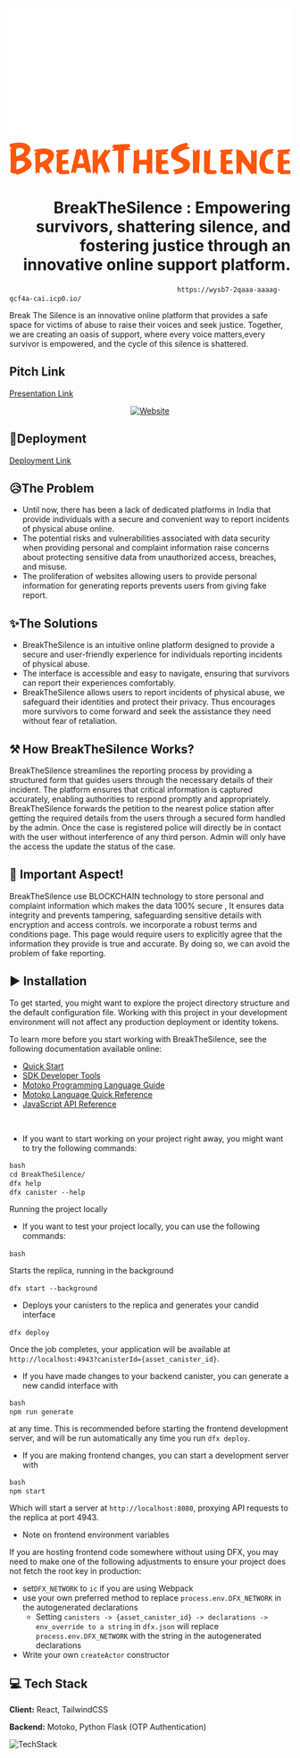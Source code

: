 <p align="center">
  <a href="https://wysb7-2qaaa-aaaag-qcf4a-cai.icp0.io/">
    <img src = "./src/oasis_frontend/src/assets/Logo.svg" width="1200" height="300">
  </a>
</p>

<h1 align="right"> BreakTheSilence : Empowering survivors, shattering silence, and fostering justice through an innovative online support platform. </h1>

                                              https://wysb7-2qaaa-aaaag-qcf4a-cai.icp0.io/

Break The Silence is an innovative online platform that provides a safe space for victims of abuse to raise their voices and seek justice.
Together, we are creating an oasis of support, where every voice matters,every survivor is empowered, and the cycle of this silence is shattered.

## Pitch Link

  <a href="https://docs.google.com/presentation/d/1Ikqxdktn4POiJnNafQynuPCLM9VPpUbZCBbblbe56e4/edit#slide=id.g2c80ff3a51d_0_35" target="_blank" rel="noopener noreferrer">Presentation Link</a>


<p align="center">
  <a href="https://wysb7-2qaaa-aaaag-qcf4a-cai.icp0.io/">
    <img alt="Website" src="https://img.shields.io/badge/-website-blue">
  </a>
</p>

## 📎Deployment

<a href="https://wysb7-2qaaa-aaaag-qcf4a-cai.icp0.io/" target="_blank" rel="noopener noreferrer">Deployment Link </a>


## 😥The Problem

- Until now, there has been a lack of dedicated platforms in India that provide individuals with a secure and convenient way to report incidents of physical abuse online.
- The potential risks and vulnerabilities associated with data security when providing personal and complaint information raise concerns about protecting sensitive data from unauthorized access, breaches, and misuse.
- The proliferation of websites allowing users to provide personal information for generating reports prevents users from giving fake report.


## ✨The Solutions

- BreakTheSilence is an intuitive online platform designed to provide a secure and user-friendly experience for individuals reporting incidents of physical abuse. 
- The interface is accessible and easy to navigate, ensuring that survivors can report their experiences comfortably.
- BreakTheSilence allows users to report incidents of physical abuse, we safeguard their identities and protect their privacy. Thus encourages more survivors to come forward and seek the assistance they need without fear of retaliation.


## ⚒️ How BreakTheSilence Works?

BreakTheSilence streamlines the reporting process by providing a structured form that guides users through the necessary details of their incident. The platform ensures that critical information is captured accurately, enabling authorities to respond promptly and appropriately.
BreakTheSilence forwards the petition to the nearest police station after getting the required details from the users through a secured form handled by the admin. Once the case is registered police will directly be in contact with the user without interference of any third person. Admin will only have the access the update the status of the case.


## 🎯 Important Aspect!
BreakTheSilence use BLOCKCHAIN technology to store personal and complaint information which makes the data 100% secure , It ensures data integrity and prevents tampering, safeguarding sensitive details with encryption and access controls.
we incorporate a robust terms and conditions page. This page would require users to explicitly agree that the information they provide is true and accurate. By doing so, we can avoid the problem of fake reporting.



## ▶️ Installation

To get started, you might want to explore the project directory structure and the default configuration file. Working with this project in your development environment will not affect any production deployment or identity tokens.

To learn more before you start working with BreakTheSilence, see the following documentation available online:

- [Quick Start](https://internetcomputer.org/docs/current/developer-docs/quickstart/hello10mins)
- [SDK Developer Tools](https://internetcomputer.org/docs/current/developer-docs/build/install-upgrade-remove)
- [Motoko Programming Language Guide](https://internetcomputer.org/docs/current/developer-docs/build/cdks/motoko-dfinity/motoko/)
- [Motoko Language Quick Reference](https://internetcomputer.org/docs/current/references/motoko-ref/)
- [JavaScript API Reference](https://erxue-5aaaa-aaaab-qaagq-cai.raw.icp0.io)

<br/>

- If you want to start working on your project right away, you might want to try the following commands:

```
bash
cd BreakTheSilence/
dfx help
dfx canister --help
```

 Running the project locally

- If you want to test your project locally, you can use the following commands:

```bash```

Starts the replica, running in the background

```dfx start --background```

- Deploys your canisters to the replica and generates your candid interface

```dfx deploy```


Once the job completes, your application will be available at `http://localhost:4943?canisterId={asset_canister_id}`.

- If you have made changes to your backend canister, you can generate a new candid interface with


```
bash
npm run generate
```

at any time. This is recommended before starting the frontend development server, and will be run automatically any time you run `dfx deploy`.

- If you are making frontend changes, you can start a development server with
```
bash
npm start
```

Which will start a server at `http://localhost:8080`, proxying API requests to the replica at port 4943.

- Note on frontend environment variables

If you are hosting frontend code somewhere without using DFX, you may need to make one of the following adjustments to ensure your project does not fetch the root key in production:

- set`DFX_NETWORK` to `ic` if you are using Webpack
- use your own preferred method to replace `process.env.DFX_NETWORK` in the autogenerated declarations
  - Setting `canisters -> {asset_canister_id} -> declarations -> env_override to a string` in `dfx.json` will replace `process.env.DFX_NETWORK` with the string in the autogenerated declarations
- Write your own `createActor` constructor
    
## 💻 Tech Stack

**Client:** React, TailwindCSS

**Backend:** Motoko, Python Flask (OTP Authentication)

![TechStack](https://cloud.webxspark.com/files/images/break-the-silence-techstack.png)
